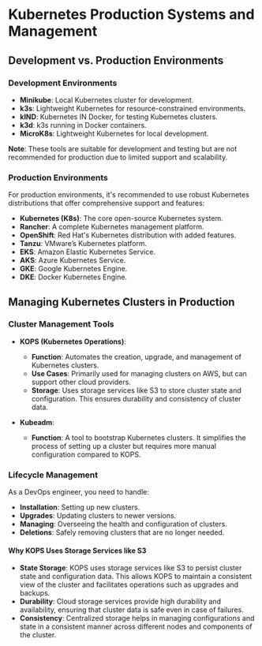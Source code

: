 # Kubernetes Production Systems and Management

## Development vs. Production Environments

### Development Environments
- **Minikube**: Local Kubernetes cluster for development.
- **k3s**: Lightweight Kubernetes for resource-constrained environments.
- **kIND**: Kubernetes IN Docker, for testing Kubernetes clusters.
- **k3d**: k3s running in Docker containers.
- **MicroK8s**: Lightweight Kubernetes for local development.

**Note**: These tools are suitable for development and testing but are not recommended for production due to limited support and scalability.

### Production Environments
For production environments, it's recommended to use robust Kubernetes distributions that offer comprehensive support and features:

- **Kubernetes (K8s)**: The core open-source Kubernetes system.
- **Rancher**: A complete Kubernetes management platform.
- **OpenShift**: Red Hat's Kubernetes distribution with added features.
- **Tanzu**: VMware’s Kubernetes platform.
- **EKS**: Amazon Elastic Kubernetes Service.
- **AKS**: Azure Kubernetes Service.
- **GKE**: Google Kubernetes Engine.
- **DKE**: Docker Kubernetes Engine.

## Managing Kubernetes Clusters in Production

### Cluster Management Tools

- **KOPS (Kubernetes Operations)**:
  - **Function**: Automates the creation, upgrade, and management of Kubernetes clusters.
  - **Use Cases**: Primarily used for managing clusters on AWS, but can support other cloud providers.
  - **Storage**: Uses storage services like S3 to store cluster state and configuration. This ensures durability and consistency of cluster data.

- **Kubeadm**:
  - **Function**: A tool to bootstrap Kubernetes clusters. It simplifies the process of setting up a cluster but requires more manual configuration compared to KOPS.

### Lifecycle Management
As a DevOps engineer, you need to handle:
- **Installation**: Setting up new clusters.
- **Upgrades**: Updating clusters to newer versions.
- **Managing**: Overseeing the health and configuration of clusters.
- **Deletions**: Safely removing clusters that are no longer needed.

#### Why KOPS Uses Storage Services like S3

- **State Storage**: KOPS uses storage services like S3 to persist cluster state and configuration data. This allows KOPS to maintain a consistent view of the cluster and facilitates operations such as upgrades and backups.
- **Durability**: Cloud storage services provide high durability and availability, ensuring that cluster data is safe even in case of failures.
- **Consistency**: Centralized storage helps in managing configurations and state in a consistent manner across different nodes and components of the cluster.



